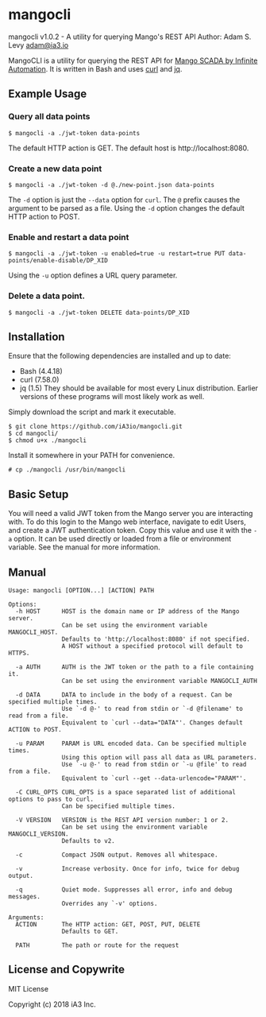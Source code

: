 # mangocli
mangocli v1.0.2 - A utility for querying Mango's REST API
Author: Adam S. Levy <adam@ia3.io>

MangoCLI is a utility for querying the REST API for [Mango SCADA by Infinite
Automation](https://infiniteautomation.com/mango-overview/). It is written in
Bash and uses [curl](https://curl.haxx.se/) and
[jq](https://stedolan.github.io/jq/).

## Example Usage
### Query all data points
```
$ mangocli -a ./jwt-token data-points
```
The default HTTP action is GET. The default host is http://localhost:8080.

### Create a new data point
```
$ mangocli -a ./jwt-token -d @./new-point.json data-points
```
The `-d` option is just the `--data` option for `curl`. The `@` prefix causes
the argument to be parsed as a file. Using the `-d` option changes the default
HTTP action to POST.

### Enable and restart a data point
```
$ mangocli -a ./jwt-token -u enabled=true -u restart=true PUT data-points/enable-disable/DP_XID
```
Using the `-u` option defines a URL query parameter.

### Delete a data point.
```
$ mangocli -a ./jwt-token DELETE data-points/DP_XID
```

## Installation
Ensure that the following dependencies are installed and up to date:
- Bash (4.4.18)
- curl (7.58.0)
- jq (1.5)
They should be available for most every Linux distribution. Earlier versions of
these programs will most likely work as well.

Simply download the script and mark it executable. 
```
$ git clone https://github.com/iA3io/mangocli.git
$ cd mangocli/
$ chmod u+x ./mangocli
```
Install it somewhere in your PATH for convenience.
```
# cp ./mangocli /usr/bin/mangocli
```

## Basic Setup
You will need a valid JWT token from the Mango server you are interacting with.
To do this login to the Mango web interface, navigate to edit Users, and create
a JWT authentication token. Copy this value and use it with the `-a` option. It
can be used directly or loaded from a file or environment variable. See the
manual for more information.

## Manual
```
Usage: mangocli [OPTION...] [ACTION] PATH

Options:
  -h HOST      HOST is the domain name or IP address of the Mango server.
               Can be set using the environment variable MANGOCLI_HOST.
               Defaults to 'http://localhost:8080' if not specified.
               A HOST without a specified protocol will default to HTTPS.

  -a AUTH      AUTH is the JWT token or the path to a file containing it.
               Can be set using the environment variable MANGOCLI_AUTH

  -d DATA      DATA to include in the body of a request. Can be specified multiple times.
               Use `-d @-' to read from stdin or `-d @filename' to read from a file.
               Equivalent to `curl --data="DATA"'. Changes default ACTION to POST.

  -u PARAM     PARAM is URL encoded data. Can be specified multiple times.
               Using this option will pass all data as URL parameters.
               Use `-u @-' to read from stdin or `-u @file' to read from a file.
               Equivalent to `curl --get --data-urlencode="PARAM"'.

  -C CURL_OPTS CURL_OPTS is a space separated list of additional options to pass to curl. 
               Can be specified multiple times.

  -V VERSION   VERSION is the REST API version number: 1 or 2.
               Can be set using the environment variable MANGOCLI_VERSION.
               Defaults to v2.

  -c           Compact JSON output. Removes all whitespace.

  -v           Increase verbosity. Once for info, twice for debug output.

  -q           Quiet mode. Suppresses all error, info and debug messages. 
               Overrides any `-v' options. 

Arguments:
  ACTION       The HTTP action: GET, POST, PUT, DELETE
               Defaults to GET.

  PATH         The path or route for the request
```

## License and Copywrite
MIT License

Copyright (c) 2018 iA3 Inc.
